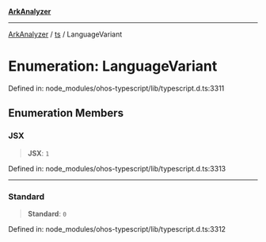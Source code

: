 [**ArkAnalyzer**](../../../../README.md)

***

[ArkAnalyzer](../../../../globals.md) / [ts](../README.md) / LanguageVariant

# Enumeration: LanguageVariant

Defined in: node\_modules/ohos-typescript/lib/typescript.d.ts:3311

## Enumeration Members

### JSX

> **JSX**: `1`

Defined in: node\_modules/ohos-typescript/lib/typescript.d.ts:3313

***

### Standard

> **Standard**: `0`

Defined in: node\_modules/ohos-typescript/lib/typescript.d.ts:3312
